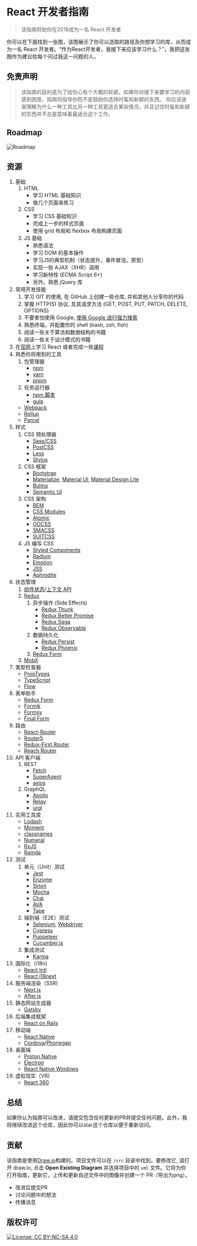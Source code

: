 # React 开发者指南

> 该指南将助你在2018成为一名 React 开发者

你可以在下面找到一张图，该图展示了你可以选取的路径及你想学习的库，从而成为一名 React 开发者。“作为React开发者，我接下来应该学习什么？”，我把这张图作为建议给每个问过我这一问题的人。

## 免责声明
> 该指南的目的是为了给你心有个大概的轮廓。如果你对接下来要学习的内容感到困惑，指南将指导你而不是鼓励你选择时髦和新颖的东西。
你应该逐渐理解为什么一种工具比另一种工具更适合某些情况，并且记住时髦和新颖的东西并不总是意味着最适合这个工作。

## Roadmap

![Roadmap](./roadmap-cn.png)

## 资源

1. 基础
    1. HTML
        * 学习 HTML 基础知识
        * 做几个页面来练习
    2. CSS
        * 学习 CSS 基础知识
        * 完成上一步的样式页面
        * 使用 grid 布局和 flexbox 布局构建页面
    3. JS 基础
        * 熟悉语法
        * 学习 DOM 的基本操作
        * 学习JS的典型机制（状态提升，事件冒泡，原型）
        * 实现一些 AJAX（XHR）调用
        * 学习新特性 (ECMA Script 6+)
        * 另外，熟悉 jQuery 库
2. 常用开发技能
    1. 学习 GIT 的使用, 在 GitHub 上创建一些仓库, 并和其他人分享你的代码
    2. 掌握 HTTP(S) 协议, 及其请求方法 (GET, POST, PUT, PATCH, DELETE, OPTIONS)
    3. 不要害怕使用 Google, [使用 Google 进行强力搜索](http://www.powersearchingwithgoogle.com/)
    4. 熟悉终端，并配置你的 shell (bash, zsh, fish)
    5. 阅读一些关于算法和数据结构的书籍
    6. 阅读一些关于设计模式的书籍
3. 在[官网](https://reactjs.org/tutorial/tutorial.html)上学习 React 或者完成一些[课程](https://egghead.io/courses/the-beginner-s-guide-to-react)
4. 熟悉你将用到的工具
    1. 包管理器
        * [npm](https://www.npmjs.com/)
        * [yarn](https://yarnpkg.com/lang/en/)
        * [pnpm](https://pnpm.js.org/)
    2. 任务运行器
        * [npm 脚本](https://docs.npmjs.com/misc/scripts)
        * [gulp](https://gulpjs.com/)
    * [Webpack](https://webpack.js.org/)
    * [Rollup](https://rollupjs.org/guide/en)
    * [Parcel](https://parceljs.org/)
5. 样式
    1. CSS 预处理器
        * [Sass/CSS](https://sass-lang.com/)
        * [PostCSS](https://postcss.org/)
        * [Less](http://lesscss.org/)
        * [Stylus](http://stylus-lang.com/)
    2. CSS 框架
        * [Bootstrap](https://getbootstrap.com/)
        * [Materialize](https://materializecss.com/), [Material UI](https://material-ui.com/), [Material Design Lite](https://getmdl.io/)
        * [Bulma](https://bulma.io/)
        * [Semantic UI](https://semantic-ui.com/)
    3. CSS 架构
        * [BEM](http://getbem.com/)
        * [CSS Modules](https://github.com/css-modules/css-modules)
        * [Atomic](https://acss.io/)
        * [OOCSS](https://github.com/stubbornella/oocss/wiki)
        * [SMACSS](https://smacss.com/)
        * [SUITCSS](https://suitcss.github.io/)
    4. JS 编写 CSS
        * [Styled Components](https://www.styled-components.com/)
        * [Radium](https://formidable.com/open-source/radium/)
        * [Emotion](https://emotion.sh/)
        * [JSS](http://cssinjs.org/)
        * [Aphrodite](https://github.com/Khan/aphrodite)
6. 状态管理
    1. [组件状态](https://reactjs.org/docs/faq-state.html)/[上下文 API](https://reactjs.org/docs/context.html)
    2. [Redux](https://redux.js.org/)
        1. 异步操作 (Side Effects)
            * [Redux Thunk](https://github.com/reduxjs/redux-thunk)
            * [Redux Better Promise](https://github.com/Lukasz-pluszczewski/redux-better-promise)
            * [Redux Saga](https://redux-saga.js.org/)
            * [Redux Observable](https://redux-observable.js.org)
        2. 数据持久化
            * [Redux Persist](https://github.com/rt2zz/redux-persist)
            * [Redux Phoenix](https://github.com/adam-golab/redux-phoenix)
        3. [Redux Form](https://redux-form.com)
    3. [MobX](https://mobx.js.org/)
7. 类型检查器
    * [PropTypes](https://reactjs.org/docs/typechecking-with-proptypes.html)
    * [TypeScript](https://www.typescriptlang.org/)
    * [Flow](https://flow.org/en/)
8. 表单助手
    * [Redux Form](https://redux-form.com)
    * [Formik](https://github.com/jaredpalmer/formik)
    * [Formsy](https://github.com/formsy/formsy-react)
    * [Final Form](https://github.com/final-form/final-form)
9. 路由
    * [React-Router](https://reacttraining.com/react-router/)
    * [Router5](https://router5.js.org/)
    * [Redux-First Router](https://github.com/faceyspacey/redux-first-router)
    * [Reach Router](https://reach.tech/router/)
10. API 客户端
    1. REST
        * [Fetch](https://developer.mozilla.org/en-US/docs/Web/API/Fetch_API)
        * [SuperAgent](https://visionmedia.github.io/superagent/)
        * [axios](https://github.com/axios/axios)
    2. GraphQL
        * [Apollo](https://www.apollographql.com/docs/react/)
        * [Relay](https://facebook.github.io/relay/)
        * [urql](https://github.com/FormidableLabs/urql)
11. 实用工具库
    * [Lodash](https://lodash.com/)
    * [Moment](https://momentjs.com/)
    * [classnames](https://github.com/JedWatson/classnames)
    * [Numeral](http://numeraljs.com/)
    * [RxJS](http://reactivex.io/)
    * [Ramda](https://ramdajs.com/)
12. 测试
    1. 单元（Unit）测试
        * [Jest](https://facebook.github.io/jest/)
        * [Enzyme](http://airbnb.io/enzyme/)
        * [Sinon](http://sinonjs.org/)
        * [Mocha](https://mochajs.org/)
        * [Chai](http://www.chaijs.com/)
        * [AVA](https://github.com/avajs/ava)
        * [Tape](https://github.com/substack/tape)
    2. 端到端（E2E）测试
        * [Selenium](https://www.seleniumhq.org/), [Webdriver](http://webdriver.io/)
        * [Cypress](https://cypress.io/)
        * [Puppeteer](https://pptr.dev/)
        * [Cucumber.js](https://github.com/cucumber/cucumber-js)
    3. 集成测试
        * [Karma](https://karma-runner.github.io/)
13. 国际化（i18n)
    * [React Intl](https://github.com/yahoo/react-intl)
    * [React i18next](https://react.i18next.com/)
14. 服务端渲染（SSR)
    * [Next.js](https://nextjs.org/)
    * [After.js](https://github.com/jaredpalmer/after.js)
15. 静态网站生成器
    * [Gatsby](https://www.gatsbyjs.org/)
16. 后端集成框架
    * [React on Rails](https://shakacode.gitbooks.io/react-on-rails/content/)
17. 移动端
    * [React Native](https://facebook.github.io/react-native/)
    * [Cordova](https://cordova.apache.org/)/[Phonegap](https://phonegap.com/)
18. 桌面端
    * [Proton Native](https://proton-native.js.org/)
    * [Electron](https://electronjs.org/)
    * [React Native Windows](https://github.com/Microsoft/react-native-windows)
19. 虚拟现实（VR)
    * [React 360](https://facebook.github.io/react-360/)

## 总结

如果你认为指南可以改进，请提交包含任何更新的PR并提交任何问题。此外，我将继续改进这个仓库，因此你可以star这个仓库以便于重新访问。

## 贡献

该指南是使用[Draw.io](https://www.draw.io/)构建的。项目文件可以在 `/src` 目录中找到。要修改它, 请打开 draw.io, 点击 **Open Existing Diagram** 并选择项目中的 `xml` 文件。它将为你打开指南，更新它，上传和更新自述文件中的图像并创建一个 PR（导出为png）。

- 改进后提交PR
- 讨论问题中的想法
- 传播消息

## 版权许可

[![License: CC BY-NC-SA 4.0](https://img.shields.io/badge/License-CC%20BY--NC--SA%204.0-lightgrey.svg)](https://creativecommons.org/licenses/by-nc-sa/4.0/)
